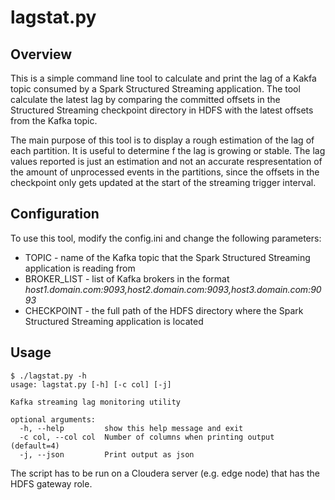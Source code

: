 # lagstat.py

## Overview
This is a simple command line tool to calculate and print the lag of a Kakfa topic consumed by a Spark Structured Streaming application. The tool calculate the latest lag by comparing the committed offsets in the Structured Streaming checkpoint directory in HDFS with the latest offsets from the Kafka topic. 

The main purpose of this tool is to display a rough estimation of the lag of each partition. It is useful to determine f the lag is growing or stable. The lag values reported is just an estimation and not an accurate respresentation of the amount of unprocessed events in the partitions, since the offsets in the checkpoint only gets updated at the start of the streaming trigger interval.

## Configuration

To use this tool, modify the config.ini and change the following parameters:

* TOPIC - name of the Kafka topic that the Spark Structured Streaming application is reading from
* BROKER_LIST - list of Kafka brokers in the format *host1.domain.com:9093,host2.domain.com:9093,host3.domain.com:9093*
* CHECKPOINT - the full path of the HDFS directory where the Spark Structured Streaming application is located

## Usage

```
$ ./lagstat.py -h
usage: lagstat.py [-h] [-c col] [-j]

Kafka streaming lag monitoring utility

optional arguments:
  -h, --help         show this help message and exit
  -c col, --col col  Number of columns when printing output (default=4)
  -j, --json         Print output as json
```

The script has to be run on a Cloudera server (e.g. edge node) that has the HDFS gateway role.
